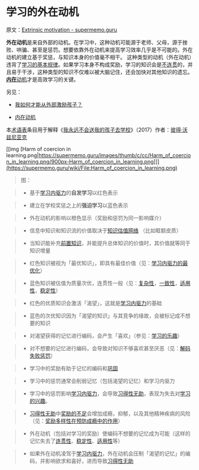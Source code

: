 # 学习的外在动机

原文：[Extrinsic motivation - supermemo.guru](https://supermemo.guru/wiki/Extrinsic_motivation)

**外在动机**是来自外部的动机。在学习中，这种动机可能源于老师、父母，源于挫败、哄骗、甚至是惩罚。想要依靠外在动机来提高学习效率几乎是不可能的。外在动机的建立基于奖惩，与知识本身的价值毫不相干。 这种类型的动机（外在动机）违背了[学习的基本规律](https://supermemo.guru/wiki/Fundamental_law_of_learning)。如果学习本身不构成奖励，学习的知识会是[不连贯](https://supermemo.guru/wiki/Coherence)的，并且易于干涉，这种类型的知识不仅难以被大脑记住，还会加快对其他知识的遗忘。[**内在**动机](https://supermemo.guru/wiki/Intrinsic_motivation)才是高效学习的关键。

另见：

-  [我如何才能从外部激励孩子？](https://supermemo.guru/wiki/How_can_I_motivate_a_child_extrinsically%3F)

- [内在动机](https://supermemo.guru/wiki/Intrinsic_motivation)

本[术语表](https://supermemo.guru/wiki/Glossary)条目用于解释《[我永远不会送我的孩子去学校](https://supermemo.guru/wiki/Problem_of_Schooling)》（2017）作者：[彼得·沃兹尼亚克](https://supermemo.guru/wiki/Piotr_Wozniak)

[[img [Harm of coercion in learning.png|https://supermemo.guru/images/thumb/c/cc/Harm_of_coercion_in_learning.png/900px-Harm_of_coercion_in_learning.png]]](https://supermemo.guru/wiki/File:Harm_of_coercion_in_learning.png)

> 图：

>

> - 基于[学习内驱力](https://supermemo.guru/wiki/Learn_drive)的**自发学习**以红色表示

> - 建立在学校奖惩之上的**强迫学习**以蓝色表示

> - 外在动机的影响以橙色显示（奖励和惩罚为同一影响媒介）

> - 信息中知识和知识流的价值取决于[知识估值网络](https://supermemo.guru/wiki/Knowledge_valuation_network) （比如眶额皮质）

> - 当知识能补充[前置知识](https://supermemo.guru/wiki/Prior_knowledge)，并能提升总体知识的价值时，其价值就等同于知识增量

> - 红色知识被视为「最优知识」，即具有最佳价值（见：[学习内驱力的最优化](https://supermemo.guru/wiki/Optimality_of_the_learn_drive)）

> - 蓝色知识被估值为质量次优，连贯性一般（见：[复杂性](https://supermemo.guru/wiki/Complexity)，[一致性](https://supermemo.guru/wiki/Coherence)，[适用性](https://supermemo.guru/wiki/Applicability)，[稳定性](https://supermemo.guru/wiki/Stability)）

> - 红色的优质知识会激活「渴望」，这就是[学习内驱力](https://supermemo.guru/wiki/Learn_drive)的基础

> - 蓝色的次优知识因为「渴望的知识」与其竞争的缘故，会被标记成不想要的知识

> - 对渴望获得的记忆进行编码，会产生「喜欢」（参见：[学习的乐趣](https://supermemo.guru/wiki/Pleasure_of_learning)）

> - 对不想要的记忆进行编码，会导致对知识不够喜欢甚至厌恶（见：[解码失败惩罚](https://supermemo.guru/wiki/Decoding_failure_penalty)）

> - 学习中的奖励有助于记忆的编码和[巩固](https://supermemo.guru/wiki/Consolidation)

> - 学习中的惩罚通常会削弱记忆（包括渴望的记忆）和学习内驱力

> - 学习中的惩罚影响[学习内驱力](https://supermemo.guru/wiki/Learn_drive)，会导致[习得性无助](https://supermemo.guru/wiki/Learned_helplessness)，表现为失去对[学习的兴趣](https://supermemo.guru/wiki/Pleasure_of_learning)。

> - [习得性无助](https://supermemo.guru/wiki/Learned_helplessness)中[奖励的不足](https://supermemo.guru/wiki/Reward_deficit)会增加成瘾，抑郁，以及其他精神疾病的风险（见：[奖励多样性在预防成瘾中的作用](https://supermemo.guru/wiki/Reward_diversity_in_preventing_addictions)）

> - 外在动机（包括对学习的奖励）使编码不想要的记忆成为可能（这样的记忆失去了[连贯性](https://supermemo.guru/wiki/Coherence)、[稳定性](https://supermemo.guru/wiki/Stability)、[适用性](https://supermemo.guru/wiki/Applicability)等）

> - 如果外在动机凌驾于[学习内驱力](https://supermemo.guru/wiki/Learn_drive)，外在动机会压制「渴望的记忆」的编码，并影响欲求和喜好，进而导致[习得性无助](https://supermemo.guru/wiki/Learned_helplessness)
